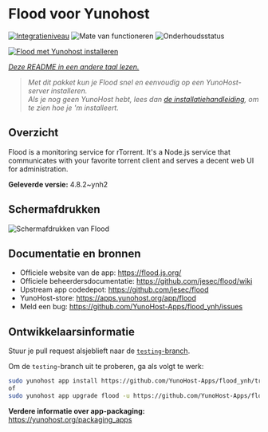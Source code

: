 <!--
NB: Deze README is automatisch gegenereerd door <https://github.com/YunoHost/apps/tree/master/tools/readme_generator>
Hij mag NIET handmatig aangepast worden.
-->

# Flood voor Yunohost

[![Integratieniveau](https://dash.yunohost.org/integration/flood.svg)](https://ci-apps.yunohost.org/ci/apps/flood/) ![Mate van functioneren](https://ci-apps.yunohost.org/ci/badges/flood.status.svg) ![Onderhoudsstatus](https://ci-apps.yunohost.org/ci/badges/flood.maintain.svg)

[![Flood met Yunohost installeren](https://install-app.yunohost.org/install-with-yunohost.svg)](https://install-app.yunohost.org/?app=flood)

*[Deze README in een andere taal lezen.](./ALL_README.md)*

> *Met dit pakket kun je Flood snel en eenvoudig op een YunoHost-server installeren.*  
> *Als je nog geen YunoHost hebt, lees dan [de installatiehandleiding](https://yunohost.org/install), om te zien hoe je 'm installeert.*

## Overzicht

Flood is a monitoring service for rTorrent. It's a Node.js service that communicates with your favorite torrent client and serves a decent web UI for administration.

**Geleverde versie:** 4.8.2~ynh2

## Schermafdrukken

![Schermafdrukken van Flood](./doc/screenshots/screenshot.png)

## Documentatie en bronnen

- Officiele website van de app: <https://flood.js.org/>
- Officiele beheerdersdocumentatie: <https://github.com/jesec/flood/wiki>
- Upstream app codedepot: <https://github.com/jesec/flood>
- YunoHost-store: <https://apps.yunohost.org/app/flood>
- Meld een bug: <https://github.com/YunoHost-Apps/flood_ynh/issues>

## Ontwikkelaarsinformatie

Stuur je pull request alsjeblieft naar de [`testing`-branch](https://github.com/YunoHost-Apps/flood_ynh/tree/testing).

Om de `testing`-branch uit te proberen, ga als volgt te werk:

```bash
sudo yunohost app install https://github.com/YunoHost-Apps/flood_ynh/tree/testing --debug
of
sudo yunohost app upgrade flood -u https://github.com/YunoHost-Apps/flood_ynh/tree/testing --debug
```

**Verdere informatie over app-packaging:** <https://yunohost.org/packaging_apps>

